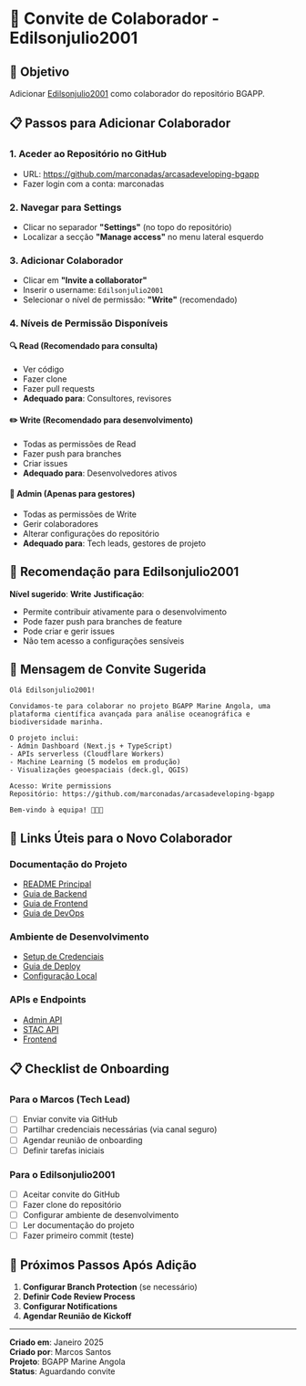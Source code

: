 # 👥 Convite de Colaborador - Edilsonjulio2001

## 🎯 **Objetivo**
Adicionar [Edilsonjulio2001](https://github.com/Edilsonjulio2001) como colaborador do repositório BGAPP.

## 📋 **Passos para Adicionar Colaborador**

### **1. Aceder ao Repositório no GitHub**
- URL: https://github.com/marconadas/arcasadeveloping-bgapp
- Fazer login com a conta: marconadas

### **2. Navegar para Settings**
- Clicar no separador **"Settings"** (no topo do repositório)
- Localizar a secção **"Manage access"** no menu lateral esquerdo

### **3. Adicionar Colaborador**
- Clicar em **"Invite a collaborator"**
- Inserir o username: `Edilsonjulio2001`
- Selecionar o nível de permissão: **"Write"** (recomendado)

### **4. Níveis de Permissão Disponíveis**

#### **🔍 Read (Recomendado para consulta)**
- Ver código
- Fazer clone
- Fazer pull requests
- **Adequado para**: Consultores, revisores

#### **✏️ Write (Recomendado para desenvolvimento)**
- Todas as permissões de Read
- Fazer push para branches
- Criar issues
- **Adequado para**: Desenvolvedores ativos

#### **👑 Admin (Apenas para gestores)**
- Todas as permissões de Write
- Gerir colaboradores
- Alterar configurações do repositório
- **Adequado para**: Tech leads, gestores de projeto

## 🎯 **Recomendação para Edilsonjulio2001**

**Nível sugerido**: **Write**
**Justificação**: 
- Permite contribuir ativamente para o desenvolvimento
- Pode fazer push para branches de feature
- Pode criar e gerir issues
- Não tem acesso a configurações sensíveis

## 📧 **Mensagem de Convite Sugerida**

```
Olá Edilsonjulio2001!

Convidamos-te para colaborar no projeto BGAPP Marine Angola, uma plataforma científica avançada para análise oceanográfica e biodiversidade marinha.

O projeto inclui:
- Admin Dashboard (Next.js + TypeScript)
- APIs serverless (Cloudflare Workers)
- Machine Learning (5 modelos em produção)
- Visualizações geoespaciais (deck.gl, QGIS)

Acesso: Write permissions
Repositório: https://github.com/marconadas/arcasadeveloping-bgapp

Bem-vindo à equipa! 🌊🇦🇴
```

## 🔗 **Links Úteis para o Novo Colaborador**

### **Documentação do Projeto**
- [README Principal](../README.md)
- [Guia de Backend](README_BACKEND.md)
- [Guia de Frontend](../README_FRONTEND.md)
- [Guia de DevOps](../README_DEVOPS.md)

### **Ambiente de Desenvolvimento**
- [Setup de Credenciais](../../SETUP_CREDENTIALS.md)
- [Guia de Deploy](../../deployment/)
- [Configuração Local](../../admin-dashboard/README.md)

### **APIs e Endpoints**
- [Admin API](https://bgapp-admin-api-worker.majearcasa.workers.dev)
- [STAC API](https://bgapp-stac.majearcasa.workers.dev)
- [Frontend](https://bgapp-admin.pages.dev)

## 📋 **Checklist de Onboarding**

### **Para o Marcos (Tech Lead)**
- [ ] Enviar convite via GitHub
- [ ] Partilhar credenciais necessárias (via canal seguro)
- [ ] Agendar reunião de onboarding
- [ ] Definir tarefas iniciais

### **Para o Edilsonjulio2001**
- [ ] Aceitar convite do GitHub
- [ ] Fazer clone do repositório
- [ ] Configurar ambiente de desenvolvimento
- [ ] Ler documentação do projeto
- [ ] Fazer primeiro commit (teste)

## 🚀 **Próximos Passos Após Adição**

1. **Configurar Branch Protection** (se necessário)
2. **Definir Code Review Process**
3. **Configurar Notifications**
4. **Agendar Reunião de Kickoff**

---

**Criado em**: Janeiro 2025  
**Criado por**: Marcos Santos  
**Projeto**: BGAPP Marine Angola  
**Status**: Aguardando convite
